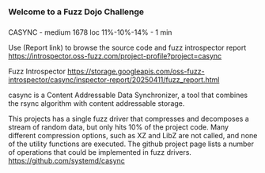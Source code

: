 ###
### Welcome to a Fuzz Dojo Challenge
###

CASYNC - medium 1678 loc 11%-10%-14% - 1 min

Use (Report link) to browse the source code and fuzz introspector report https://introspector.oss-fuzz.com/project-profile?project=casync

Fuzz Introspector
https://storage.googleapis.com/oss-fuzz-introspector/casync/inspector-report/20250411/fuzz_report.html

casync is a Content Addressable Data Synchronizer, a tool that combines the rsync algorithm with content addressable storage.

This projects has a single fuzz driver that compresses and decomposes a stream of random data, but only hits 10% of the project code. Many different compression options, such as XZ and LibZ are not called, and none of the utility functions are executed.  The github project page lists a number of operations that could be implemented in fuzz drivers.  https://github.com/systemd/casync